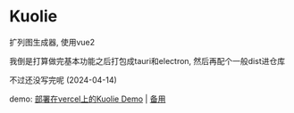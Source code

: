 # Kuolie
 扩列图生成器, 使用vue2

我倒是打算做完基本功能之后打包成tauri和electron, 然后再配个一般dist进仓库

不过还没写完呢 (2024-04-14)

demo: [部署在vercel上的Kuolie Demo](https://kuolie.kami.su) |  [备用](https://kuolie.vercel.app)
